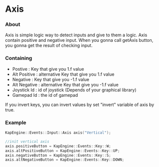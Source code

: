 # Axis

### About

Axis is simple logic way to detect inputs and give to them a logic. Axis contain positive and negative input. When you gonna call getAxis button, you gonna get the result of checking input.



### Containing

* Postive : Key that give you 1.f value
* Alt Positive : alternative Key that give you 1.f value
* Negative : Key that give you -1.f value
* Alt Negative : alternative Key that give you -1.f value
* Joystick Id : id of joystick (Depends of your graphical library)
* Gamepad Id : the id of gamepad

If you invert keys, you can invert values by set "invert" variable of axis by true.



### Example

```cpp
KapEngine::Events::Input::Axis axis("Vertical");

//init vertical axis
axis.positiveButton = KapEngine::Events::Key::W;
axis.altPositiveButton = KapEngine::Events::Key::UP;
axis.negativeButton = KapEngine::Events::Key::S;
axis.altNegativeButton = KapEngine::Events::Key::DOWN;
```
